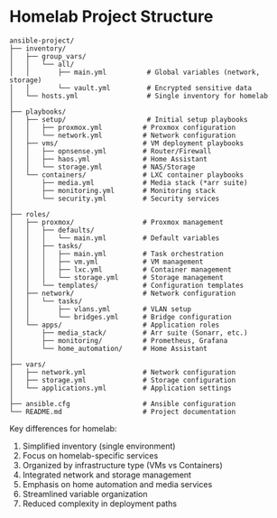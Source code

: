 # Homelab Project Structure

```
ansible-project/
├── inventory/
│   ├── group_vars/
│   │   └── all/
│   │       ├── main.yml          # Global variables (network, storage)
│   │       └── vault.yml         # Encrypted sensitive data
│   └── hosts.yml                 # Single inventory for homelab
│
├── playbooks/
│   ├── setup/                    # Initial setup playbooks
│   │   ├── proxmox.yml          # Proxmox configuration
│   │   └── network.yml          # Network configuration
│   ├── vms/                     # VM deployment playbooks
│   │   ├── opnsense.yml         # Router/Firewall
│   │   ├── haos.yml             # Home Assistant
│   │   └── storage.yml          # NAS/Storage
│   └── containers/              # LXC container playbooks
│       ├── media.yml            # Media stack (*arr suite)
│       ├── monitoring.yml       # Monitoring stack
│       └── security.yml         # Security services
│
├── roles/
│   ├── proxmox/                 # Proxmox management
│   │   ├── defaults/
│   │   │   └── main.yml         # Default variables
│   │   ├── tasks/
│   │   │   ├── main.yml         # Task orchestration
│   │   │   ├── vm.yml           # VM management
│   │   │   ├── lxc.yml          # Container management
│   │   │   └── storage.yml      # Storage management
│   │   └── templates/           # Configuration templates
│   ├── network/                 # Network configuration
│   │   └── tasks/
│   │       ├── vlans.yml        # VLAN setup
│   │       └── bridges.yml      # Bridge configuration
│   └── apps/                    # Application roles
│       ├── media_stack/         # Arr suite (Sonarr, etc.)
│       ├── monitoring/          # Prometheus, Grafana
│       └── home_automation/     # Home Assistant
│
├── vars/
│   ├── network.yml              # Network configuration
│   ├── storage.yml              # Storage configuration
│   └── applications.yml         # Application settings
│
├── ansible.cfg                  # Ansible configuration
└── README.md                    # Project documentation
```

Key differences for homelab:
1. Simplified inventory (single environment)
2. Focus on homelab-specific services
3. Organized by infrastructure type (VMs vs Containers)
4. Integrated network and storage management
5. Emphasis on home automation and media services
6. Streamlined variable organization
7. Reduced complexity in deployment paths
